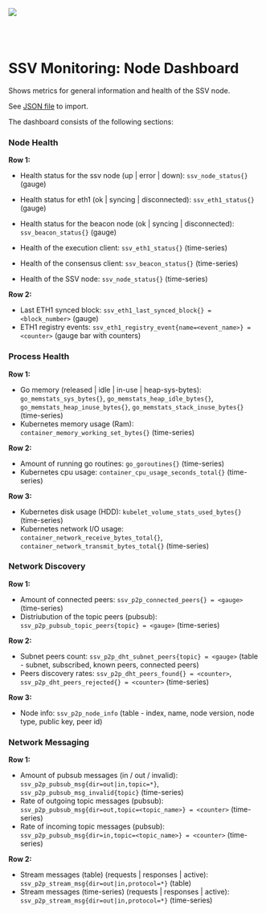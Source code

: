[<img src="../docs/resources/bloxstaking_header_image.png" >](https://www.bloxstaking.com/)

<br>
<br>


# SSV Monitoring: Node Dashboard

Shows metrics for general information and health of the SSV node.

See [JSON file](./grafana/dashboard_ssv_node.json) to import.

The dashboard consists of the following sections:

### Node Health

**Row 1:**
* Health status for the ssv node (up | error | down): `ssv_node_status{}` (gauge)
* Health status for eth1 (ok | syncing | disconnected): `ssv_eth1_status{}` (gauge)
* Health status for the beacon node (ok | syncing | disconnected): `ssv_beacon_status{}` (gauge)


* Health of the execution client: `ssv_eth1_status{}` (time-series)
* Health of the consensus client: `ssv_beacon_status{}` (time-series)
* Health of the SSV node: `ssv_node_status{}` (time-series)

**Row 2:**
* Last ETH1 synced block: `ssv_eth1_last_synced_block{} = <block_number>` (gauge)
* ETH1 registry events: `ssv_eth1_registry_event{name=<event_name>} = <counter>` (gauge bar with counters)

### Process Health

**Row 1:**
* Go memory (released | idle | in-use | heap-sys-bytes): `go_memstats_sys_bytes{}`, `go_memstats_heap_idle_bytes{}`, `go_memstats_heap_inuse_bytes{}`, `go_memstats_stack_inuse_bytes{}` (time-series)
* Kubernetes memory usage (Ram): `container_memory_working_set_bytes{}` (time-series)

**Row 2:**
* Amount of running go routines: `go_goroutines{}` (time-series)
* Kubernetes cpu usage: `container_cpu_usage_seconds_total{}` (time-series)

**Row 3:**
* Kubernetes disk usage (HDD): `kubelet_volume_stats_used_bytes{}` (time-series)
* Kubernetes network I/O usage: `container_network_receive_bytes_total{}`, `container_network_transmit_bytes_total{}` (time-series)

### Network Discovery

**Row 1:**
* Amount of connected peers: `ssv_p2p_connected_peers{} = <gauge>` (time-series)
* Distriubution of the topic peers (pubsub): `ssv_p2p_pubsub_topic_peers{topic} = <gauge>` (time-series)

**Row 2:**
* Subnet peers count: `ssv_p2p_dht_subnet_peers{topic} = <gauge>` (table - subnet, subscribed, known peers, connected peers)
* Peers discovery rates: `ssv_p2p_dht_peers_found{} = <counter>`, `ssv_p2p_dht_peers_rejected{} = <counter>` (time-series)

**Row 3:**
* Node info: `ssv_p2p_node_info` (table - index, name, node version, node type, public key, peer id)

### Network Messaging

**Row 1:**
* Amount of pubsub messages (in / out / invalid): `ssv_p2p_pubsub_msg{dir=out|in,topic=*}`, `ssv_p2p_pubsub_msg_invalid{topic}` (time-series)
* Rate of outgoing topic messages (pubsub): `ssv_p2p_pubsub_msg{dir=out,topic=<topic_name>} = <counter>` (time-series)
* Rate of incoming topic messages (pubsub): `ssv_p2p_pubsub_msg{dir=in,topic=<topic_name>} = <counter>` (time-series)

**Row 2:**
* Stream messages (table) (requests | responses | active): `ssv_p2p_stream_msg{dir=out|in,protocol=*}` (table)
* Stream messages (time-series) (requests | responses | active): `ssv_p2p_stream_msg{dir=out|in,protocol=*}` (time-series)
